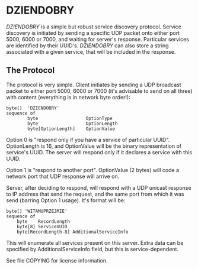 DZIENDOBRY
==========

_DZIENDOBRY_ is a simple but robust service discovery protocol. Service discovery is initiated by sending a specific UDP packet onto either port 5000, 6000 or 7000, and waiting for server's response. Particular services are identified by their UUID's. _DZIENDOBRY_ can also store a string associated with a given service, that will be included in the response.

The Protocol
------------

The protocol is very simple. Client initiates by sending a UDP broadcast packet to either port 5000, 6000 or 7000 (it's advisable to send on all three) with content (everything is in network byte order!):

```
byte[]  'DZIENDOBRY'
sequence of
        byte                  OptionType
        byte                  OptionLength
        byte[OptionLength]    OptionValue
```

Option 0 is "respond only if you have a service of particular UUID". OptionLength is 16, and OptionValue will be the binary representation of service's UUID. The server will respond only if it declares a service with this UUID.

Option 1 is "respond to another port". OptionValue (2 bytes) will code a network port that UDP response will arrive on.

Server, after deciding to respond, will respond with a UDP unicast response to IP address that send the request, and the same port from which it was send (barring Option 1 usage). It's format will be:

```
byte[] 'WITAMUPRZEJMIE'
sequence of
    byte    RecordLength
    byte[8] ServiceUUID
    byte[RecordLength-8] AdditionalServiceInfo
```

This will enumerate all services present on this server. Extra data can be specified by AdditionalServiceInfo field, but this is service-dependent.

See file COPYING for license information.
